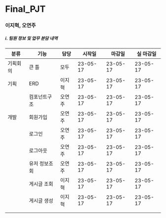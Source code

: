 # Final_PJT

### 이지혁, 오연주

##### ⅰ. 팀원 정보 및 업무 분담 내역

| 분류   | 기능      | 담당  | 시작일      | 마감일      | 실 마감일    |
| ---- | ------- | --- | -------- | -------- | -------- |
| 기획회의 | 큰 틀     | 모두  | 23-05-17 | 23-05-17 | 23-05-17 |
| 기획   | ERD     | 이지혁 | 23-05-17 | 23-05-17 | 23-05-17 |
|      | 컴포넌트구조  | 오연주 | 23-05-17 | 23-05-17 | 23-05-17 |
| 개발   | 회원가입    | 오연주 | 23-05-17 | 23-05-17 | 23-05-17 |
|      | 로그인     | 오연주 | 23-05-17 | 23-05-17 | 23-05-17 |
|      | 로그아웃    | 오연주 | 23-05-17 | 23-05-17 | 23-05-17 |
|      | 유저 정보조회 | 오연주 | 23-05-17 | 23-05-17 | 23-05-17 |
|      | 게시글 조회  | 이지혁 | 23-05-17 | 23-05-17 | 23-05-17 |
|      | 게시글 생성  | 이지혁 | 23-05-17 | 23-05-17 | 23-05-17 |
|      |         |     |          |          |          |
|      |         |     |          |          |          |
